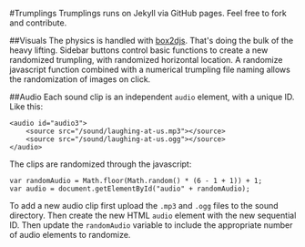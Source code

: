 #Trumplings
Trumplings runs on Jekyll via GitHub pages. Feel free to fork and contribute. 

##Visuals
The physics is handled with [box2djs](http://box2d-js.sourceforge.net/). That's doing the bulk of the heavy lifting. Sidebar buttons control basic functions to create a new randomized trumpling, with randomized horizontal location. A randomize javascript function combined with a numerical trumpling file naming allows the randomization of images on click.

##Audio
Each sound clip is an independent `audio` element, with a unique ID. Like this:
```
<audio id="audio3">
	<source src="/sound/laughing-at-us.mp3"></source>
	<source src="/sound/laughing-at-us.ogg"></source>
</audio>
```
The clips are randomized through the javascript:
```
var randomAudio = Math.floor(Math.random() * (6 - 1 + 1)) + 1;
var audio = document.getElementById("audio" + randomAudio);
```

To add a new audio clip first upload the `.mp3` and `.ogg` files to the sound directory. Then create the new HTML `audio` element with the new sequential ID. Then update the `randomAudio` variable to include the appropriate number of audio elements to randomize. 
